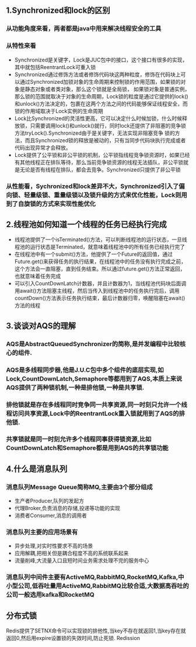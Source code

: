 ## 1.Synchronized和lock的区别
### 从功能角度来看，两者都是java中用来解决线程安全的工具
### 从特性来看
 * Synchronized是关键字，Lock是JUC包中的接口，这个接口有很多的实现，其中就包括ReentrantLock可重入锁
 * Synchronized通过修饰方法或者修饰代码块这两种粒度，修饰在代码块上可以通过Synchronized加锁对象的生命周期来控制锁的作用范围，如果锁的对象是静态对象或者类对象，那么这个锁就是全局锁，
  如果锁对象是普通实例，那么锁的范围就取决于对象的生命周期，Lock锁的粒度是通过它提供的lock()和unlock()方法决定的，包裹在这两个方法之间的代码能够保证线程安全，而锁的作用域取决于Lock实例的生命周期
 * Lock比Synchronized的灵活性更高，它可以决定什么时候加锁，什么时候释放锁，只需要调用lock()和unlock()就行，同时lock还提供了非阻塞的竞争锁方法tryLock().Synchronized由于是关键字，无法实现非阻塞竞争
   锁的方法，而且Synchronized锁的释放是被动的，只有当同步代码块执行完成或者代码出现异常才会释放。
 * Lock提供了公平锁和非公平锁的机制，公平锁指线程竞争锁资源时，如果已经有其他线程正在排队等待，那么当前竞争锁资源的线程无法插队，非公平锁就是无论是否有线程在排队，都会去竞争。Synchronized只提供了非公平锁
### 从性能看，Sychronized和lock差异不大，Synchronized引入了偏向锁、轻量级锁、重量级锁以及锁升级的方式来优化性能，Lock则用到了自旋锁的方式来实现性能优化

## 2.线程池如何知道一个线程的任务已经执行完成
* 线程池提供了一个isTerminated()方法，可以判断线程池的运行状态，一旦线程池的运行状态是Terminated，就意味着线程池中的所有任务已经执行完了
* 在线程池中有一个submit()方法，他提供了一个Future的返回值，通过Future.get()来获得任务的执行结果，在线程池中的任务没有执行完成之前，这个方法会一直阻塞，直到任务结束。所以通过future.get()方法正常返回，也就意味着任务完成
* 可以引入CountDownLatch计数器，并且计数器为1，当线程池代码块后面调用await()方法阻塞主线程，然后当传入到线程池中的任务执行完后，调用countDown()方法表示任务执行结束，最后计数器归零，唤醒阻塞在await()方法的线程

## 3.谈谈对AQS的理解
### AQS是AbstractQueuedSynchronizer的简称,是并发编程中比较核心的组件.
### AQS是多线程同步器,他是J.U.C包中多个组件的底层实现,如Lock,CountDownLatch,Semaphore等都用到了AQS,本质上来说AQS提供了两种锁机制,一种是排他锁,一种是共享锁.
### 排他锁就是存在多线程同时竞争同一共享资源,同一时刻只允许一个线程访问共享资源,Lock中的ReentrantLock重入锁就用到了AQS的排他锁.
### 共享锁就是同一时刻允许多个线程同事获得锁资源,比如CountDownLatch和Semaphore都是用到AQS的共享锁功能


## 4.什么是消息队列
### 消息队列Message Queue简称MQ,主要由3个部分组成
* 生产者Producer,队列的发起方
* 代理Broker,负责消息的存储,投递等功能的实现
* 消费者Consumer,消息的调用者
### 消息队列主要的应用场景有
* 异步处理,对实时性要求不高的场景
* 应用解耦,把相关但是耦合程度不高的系统联系起来
* 流量削峰,大流量入口且短时间业务需求处理不完的服务中心
### 消息队列中间件主要有ActiveMQ,RabbitMQ,RocketMQ,Kafka,中小型公司,低吞吐量用ActiveMQ,RabbitMQ比较合适,大数据高吞吐的公司一般选用kafka和RocketMQ

## 分布式锁
Redis提供了SETNX命令可以实现锁的排他性,当key不存在就返回1,当key存在就返回0,然后用expire设置锁的失效时间,防止死锁.
Redission
